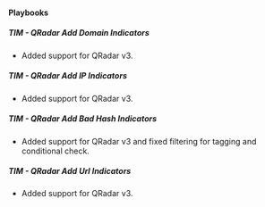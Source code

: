 
#### Playbooks
##### TIM - QRadar Add Domain Indicators
- Added support for QRadar v3.
##### TIM - QRadar Add IP Indicators
- Added support for QRadar v3.
##### TIM - QRadar Add Bad Hash Indicators
- Added support for QRadar v3 and fixed filtering for tagging and conditional check.
##### TIM - QRadar Add Url Indicators
- Added support for QRadar v3.
